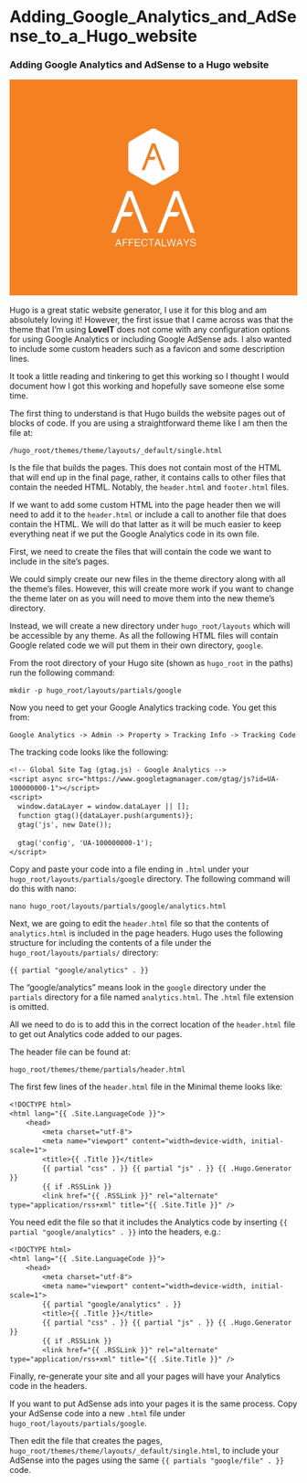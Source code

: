 # Adding_Google_Analytics_and_AdSense_to_a_Hugo_website


### Adding Google Analytics and AdSense to a Hugo website

![](https://github.com/affectalways/affectalways.github.io/blob/master/icons/3a.png?raw=true)

Hugo is a great static website generator, I use it for this blog and am absolutely loving it! However, the first issue that I came across was that the theme that I’m using **LoveIT** does not come with any configuration options for using Google Analytics or including Google AdSense ads. I also wanted to include some custom headers such as a favicon and some description lines.

It took a little reading and tinkering to get this working so I thought I would document how I got this working and hopefully save someone else some time.

The first thing to understand is that Hugo builds the website pages out of blocks of code. If you are using a straightforward theme like I am then the file at:

```
/hugo_root/themes/theme/layouts/_default/single.html
```

Is the file that builds the pages. This does not contain most of the HTML that will end up in the final page, rather, it contains calls to other files that contain the needed HTML. Notably, the `header.html` and `footer.html` files.

If we want to add some custom HTML into the page header then we will need to add it to the `header.html` or include a call to another file that does contain the HTML. We will do that latter as it will be much easier to keep everything neat if we put the Google Analytics code in its own file.

First, we need to create the files that will contain the code we want to include in the site’s pages.

We could simply create our new files in the theme directory along with all the theme’s files. However, this will create more work if you want to change the theme later on as you will need to move them into the new theme’s directory.

Instead, we will create a new directory under `hugo_root/layouts` which will be accessible by any theme. As all the following HTML files will contain Google related code we will put them in their own directory, `google`.

From the root directory of your Hugo site (shown as `hugo_root` in the paths) run the following command:

```
mkdir -p hugo_root/layouts/partials/google
```

Now you need to get your Google Analytics tracking code. You get this from:

```
Google Analytics -> Admin -> Property > Tracking Info -> Tracking Code
```

The tracking code looks like the following:

```
<!-- Global Site Tag (gtag.js) - Google Analytics -->
<script async src="https://www.googletagmanager.com/gtag/js?id=UA-100000000-1"></script>
<script>
  window.dataLayer = window.dataLayer || [];
  function gtag(){dataLayer.push(arguments)};
  gtag('js', new Date());

  gtag('config', 'UA-100000000-1');
</script>
```

Copy and paste your code into a file ending in `.html` under your `hugo_root/layouts/partials/google` directory. The following command will do this with nano:

```
nano hugo_root/layouts/partials/google/analytics.html
```

Next, we are going to edit the `header.html` file so that the contents of `analytics.html` is included in the page headers. Hugo uses the following structure for including the contents of a file under the `hugo_root/layouts/partials/` directory:

```
{{ partial "google/analytics" . }}
```

The “google/analytics” means look in the `google` directory under the `partials` directory for a file named `analytics.html`. The `.html` file extension is omitted.

All we need to do is to add this in the correct location of the `header.html` file to get out Analytics code added to our pages.

The header file can be found at:

```
hugo_root/themes/theme/partials/header.html
```

The first few lines of the `header.html` file in the Minimal theme looks like:

```
<!DOCTYPE html>
<html lang="{{ .Site.LanguageCode }}">
    <head>
        <meta charset="utf-8">
        <meta name="viewport" content="width=device-width, initial-scale=1">
        <title>{{ .Title }}</title>
        {{ partial "css" . }} {{ partial "js" . }} {{ .Hugo.Generator }}
        {{ if .RSSLink }}
        <link href="{{ .RSSLink }}" rel="alternate" type="application/rss+xml" title="{{ .Site.Title }}" />
```

You need edit the file so that it includes the Analytics code by inserting `{{ partial "google/analytics" . }}` into the headers, e.g.:

```
<!DOCTYPE html>
<html lang="{{ .Site.LanguageCode }}">
    <head>
        <meta charset="utf-8">
        <meta name="viewport" content="width=device-width, initial-scale=1">
        {{ partial "google/analytics" . }}
        <title>{{ .Title }}</title>
        {{ partial "css" . }} {{ partial "js" . }} {{ .Hugo.Generator }}
        {{ if .RSSLink }}
        <link href="{{ .RSSLink }}" rel="alternate" type="application/rss+xml" title="{{ .Site.Title }}" />
```

Finally, re-generate your site and all your pages will have your Analytics code in the headers.

If you want to put AdSense ads into your pages it is the same process. Copy your AdSense code into a new `.html` file under `hugo_root/layouts/partials/google`.

Then edit the file that creates the pages, `hugo_root/themes/theme/layouts/_default/single.html`, to include your AdSense into the pages using the same `{{ partials "google/file" . }}` code.
